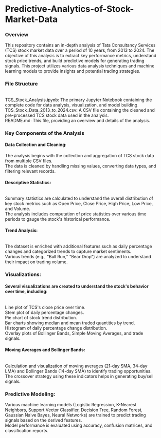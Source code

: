# Predictive-Analytics-of-Stock-Market-Data

### Overview
This repository contains an in-depth analysis of Tata Consultancy Services (TCS) stock market data over a period of 10 years, from 2013 to 2024. The objective of this analysis is to extract key performance metrics, understand stock price trends, and build predictive models for generating trading signals. This project utilizes various data analysis techniques and machine learning models to provide insights and potential trading strategies.

### File Structure
<br>TCS_Stock_Analysis.ipynb: The primary Jupyter Notebook containing the complete code for data analysis, visualization, and model building.
<br>TCS_Stock_Data_2013_to_2024.csv: A CSV file containing the cleaned and pre-processed TCS stock data used in the analysis.
<br>README.md: This file, providing an overview and details of the analysis.

### Key Components of the Analysis
#### Data Collection and Cleaning:
The analysis begins with the collection and aggregation of TCS stock data from multiple CSV files.
<br>The data is cleaned by handling missing values, converting data types, and filtering relevant records.

#### Descriptive Statistics:

<br>Summary statistics are calculated to understand the overall distribution of key stock metrics such as Open Price, Close Price, High Price, Low Price, and Volume.
<br>The analysis includes computation of price statistics over various time periods to gauge the stock's historical performance.

#### Trend Analysis:
<br>The dataset is enriched with additional features such as daily percentage changes and categorized trends to capture market sentiments.
<br>Various trends (e.g., "Bull Run," "Bear Drop") are analyzed to understand their impact on trading volume.

### Visualizations:
#### Several visualizations are created to understand the stock's behavior over time, including:
<br>Line plot of TCS's close price over time.
<br>Stem plot of daily percentage changes.
<br>Pie chart of stock trend distribution.
<br>Bar charts showing median and mean traded quantities by trend.
<br>Histogram of daily percentage change distribution.
<br>Overlay plots of Bollinger Bands, Simple Moving Averages, and trade signals.

#### Moving Averages and Bollinger Bands:
<br>Calculation and visualization of moving averages (21-day SMA, 34-day LMA) and Bollinger Bands (14-day SMA) to identify trading opportunities.
<br>The crossover strategy using these indicators helps in generating buy/sell signals.

### Predictive Modeling:
Various machine learning models (Logistic Regression, K-Nearest Neighbors, Support Vector Classifier, Decision Tree, Random Forest, Gaussian Naive Bayes, Neural Networks) are trained to predict trading signals based on the derived features.
<br>Model performance is evaluated using accuracy, confusion matrices, and classification reports.
